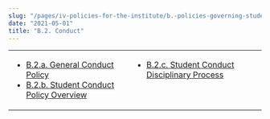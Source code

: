 ```yaml
---
slug: "/pages/iv-policies-for-the-institute/b.-policies-governing-student-conduct-and-student-organizations/b.-conduct"
date: "2021-05-01"
title: "B.2. Conduct"
---
```


<table border="0">

<tbody>

<tr valign="top">

<td>

- [B.2.a. General Conduct Policy](/pages/iv-policies-for-the-institute/b.-policies-governing-student-conduct-and-student-organizations/b.-conduct/b.2.a.general-conduct-policy)
- [B.2.b. Student Conduct Policy Overview](/pages/iv-policies-for-the-institute/b.-policies-governing-student-conduct-and-student-organizations/b.-conduct/b.2.c.-student-conduct-policy-overview)

</td>

<td>

- [B.2.c. Student Conduct Disciplinary Process](/pages/iv-policies-for-the-institute/b.-policies-governing-student-conduct-and-student-organizations/b.-conduct/b.2.d.-student-conduct-disciplinary-process)

</td>

</tr>

</tbody>

</table>
